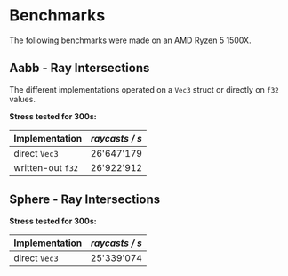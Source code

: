 # Benchmarks
The following benchmarks were made on an AMD Ryzen 5 1500X.

## Aabb - Ray Intersections
The different implementations operated on a `Vec3` struct or directly on `f32` values.

**Stress tested for 300s:**

| **Implementation** | *raycasts / s* |
|--------------------|----------------|
| direct `Vec3`      |     26'647'179 |
| written-out `f32`  |     26'922'912 |

## Sphere - Ray Intersections
**Stress tested for 300s:**

| **Implementation** | *raycasts / s* |
|--------------------|----------------|
| direct `Vec3`      |     25'339'074 |
